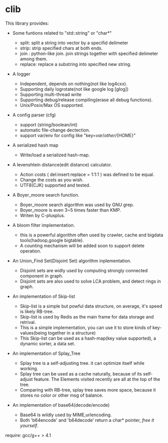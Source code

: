 clib
====

This library provides:

* Some funtions related to "std::string" or "char\*"
	* split: split a string into vector by a specifid delimeter
	* strip: strip specified chars at both ends.
	* join : python-like join. join strings together with specified delimeter among them.
	* replace: replace a substring into specified new string.

* A logger
	* Independent, depends on nothing(not like log4cxx).
	* Supporting daily logrotate(not like google log [glog])
	* Supporting multi-thread write
	* Supporting debug/release compiling(erase all debug functions).
	* Unix/Posix/Max OS supported.

* A config parser (cfg)
	* support (string/boolean/int)
	* automatic file-change dectection.
	* support var/env for config like "key=${var}/other/${HOME}"

* A serialized hash map
	* Write/load a serialized hash-map.

* A levenshtein distance(edit distance) calculator.
	* Action costs ( del:insert:replace = 1:1:1 ) was defined to be equal.
	* Change the costs as you wish.
	* UTF8(CJK) supported and tested.

* A Boyer\_moore search function.
	* Boyer\_moore search algorithm was used by GNU grep.
	* Boyer\_moore is even 3~5 times faster than KMP.
	* Writen by C-plusplus.


* A bloom filter implementation.
	* this is a powerful algorithm often used by crawler, cache and bigdata tools(hadoop,google bigtable).
	* A counting mechanism will be added soon to support delete operation.

* An Union\_Find Set(Disjoint Set) algorithm inplementation.
	* Disjoint sets are widly used by computing strongly connected component in graph.
	* Disjoint sets are also used to solve LCA problem, and detect rings in graph.

* An implementation of Skip-list
	* Skip-list is a simple but powful data structure, on average, it's speed is likely RB-tree.
	* Skip-list is used by Redis as the main frame for data storage and retrival.
	* This is a simple implementation, you can use it to store kinds of key-values(being together in a structure)
	* This Skip-list can be used as a hash-map(key value supported), a dynamic sorter, a data set.

* An implementation of Splay\_Tree
	* Splay tree is a self-adjusting tree. it can optimize itself while working.
	* Splay tree can be used as a cache naturally, because of its self-adjust feature. The Elements visited recently are all at the top of the tree.
	* Comparing with RB-tree, splay tree saves more space, because it stores no color or other msg of balance.

* An implementation of base64(decode/encode)
    * Base64 is wildly used by MIME,urlencoding.
    * Both 'b64encode' and 'b64decode' return a char\* pointer, *free it yourself*.

require:
	gcc/g++ > 4.1









